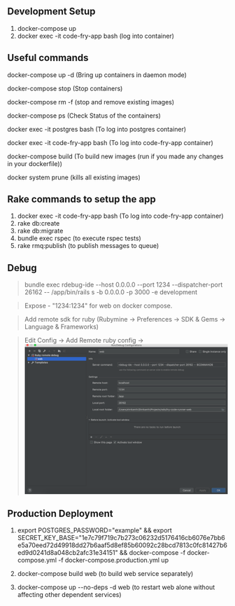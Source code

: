 ## Development Setup

1. docker-compose up
2. docker exec -it code-fry-app bash (log into container)


## Useful commands

docker-compose up -d (Bring up containers in daemon mode)

docker-compose stop (Stop containers)

docker-compose rm -f (stop and remove existing images)

docker-compose ps (Check Status of the containers)

docker exec -it postgres bash (To log into postgres container)

docker exec -it code-fry-app bash (To log into code-fry-app container)

docker-compose build (To build new images (run if you made any changes in your dockerfile))

docker system prune (kills all existing images)


## Rake commands to setup the app

1. docker exec -it code-fry-app bash (To log into code-fry-app container)
2. rake db:create
3. rake db:migrate
4. bundle exec rspec (to execute rspec tests)
5. rake rmq:publish (to publish messages to queue)

## Debug

> bundle exec rdebug-ide --host 0.0.0.0 --port 1234 --dispatcher-port 26162 -- /app/bin/rails s -b 0.0.0.0 -p 3000 -e development

> Expose - "1234:1234" for web on docker compose.

> Add remote sdk for ruby (Rubymine -> Preferences -> SDK & Gems -> Language & Frameworks)

> Edit Config -> Add Remote ruby config -> ![Run Config Image](readme/images/remote_debug_config.png)


## Production Deployment

1. export POSTGRES_PASSWORD="example" && export SECRET_KEY_BASE="1e7c79f719c7b273c06232d5176416cb6076e7bb6e5a70eed72d49918dd27b6aaf5d8ef85b60092c28bcd7813c0fc81427b6ed9d0241d8a048cb2afc31e34151" && docker-compose -f docker-compose.yml -f docker-compose.production.yml up

2. docker-compose build web (to build web service separately)

3. docker-compose up --no-deps -d web (to restart web alone without affecting other dependent services)
